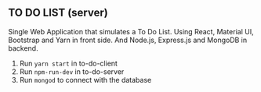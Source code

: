 ## TO DO LIST (server)

Single Web Application that simulates a To Do List. Using React, Material UI, Bootstrap and Yarn in front side. And Node.js, Express.js and MongoDB in backend.

1. Run `yarn start` in to-do-client
2. Run `npm-run-dev` in to-do-server
3. Run `mongod` to connect with the database

